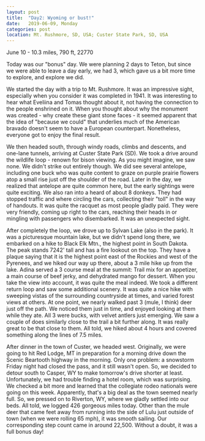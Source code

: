 ```yaml
---
layout: post
title:  "Day2: Wyoming or bust!"
date:   2019-06-09, Monday
categories: post
location: Mt. Rushmore, SD, USA; Custer State Park, SD, USA
--- 
```



June 10 - 10.3 miles, 790 ft, 22770

Today was our "bonus" day. We were planning 2 days to Teton, but since we were able to leave a day early, we had 3, which gave us a bit more time to explore, and explore we did.

We started the day with a trip to Mt. Rushmore. It was an impressive sight, especially when you consider it was completed in 1941. It was interesting to hear what Eveliina and Tomas thought about it, not having the connection to the people enshrined on it. When you thought about why the monument was created - why create these giant stone faces - it seemed apparent that the idea of "because we could" that underlies much of the American bravado doesn't seem to have a European counterpart.  Nonetheless, everyone got to enjoy the final result.

We then headed south, through windy roads, climbs and descents, and one-lane tunnels, arriving at Custer State Park (SD). We took a drive around the wildlife loop - renown for bison viewing. As you might imagine, we saw none. We didn't strike out entirely though. We did see several antelope, including one buck who was quite content to graze on purple prairie flowers atop a small rise just off the shoulder of the road. Later in the day, we realized that antelope are quite common here, but the early sightings were quite exciting. We also ran into a heard of about 8 donkeys. They had stopped traffic and where circling the cars, collecting their "toll" in the way of handouts. It was quite the racquet as most people gladly paid. They were very friendly, coming up right to the cars, reaching their heads in or mingling with passengers who disembarked. It was an unexpected sight.

After completely the loop, we drove up to Sylvan Lake (also in the park). It was a picturesque mountain lake, but we didn't spend long there, we embarked on a hike to Black Elk Mtn., the highest point in South Dakota. The peak stands 7242' tall and has a fire lookout on the top. They have a plaque saying that it is the highest point east of the Rockies and west of the Pyrenees, and we hiked our way up there, about a 3 mile hike up from the lake. Adina served a 3 course meal at the summit: Trail mix for an appetizer, a main course of beef jerky, and dehydrated mango for dessert. When you take the view into account, it was quite the meal indeed. We took a different return loop and saw some additional scenery. It was quite a nice hike with sweeping vistas of the surrounding countryside at times, and varied forest views at others. At one point, we nearly walked past 3 (mule, I think) deer just off the path. We noticed them just in time, and enjoyed looking at them while they ate. All 3 were bucks, with velvet antlers just emerging. We saw a couple of does similarly close to the trail a bit further along. It was really great to be that close to them. All told, we hiked about 4 hours and covered something along the lines of 7.5 miles.

After dinner in the town of Custer, we headed west. Originally, we were going to hit Red Lodge, MT in preparation for a morning drive down the Scenic Beartooth highway in the morning. Only one problem: a snowstorm Friday night had closed the pass, and it still wasn't open. So, we decided to detour south to Casper, WY to make tomorrow's drive shorter at least. Unfortunately, we had trouble finding a hotel room, which was surprising. We checked a bit more and learned that the collegiate rodeo nationals were going on this week. Apparently, that's a big deal as the town seemed nearly full. So, we pressed on to Riverton, WY, where we gladly settled into our beds. All told, we logged 426 gorgeous miles today. Other than the mule deer that came feet away from running into the side of Lulu just outside of town (when we were rolling 65 mph), it was smooth sailing. Our corresponding step count came in around 22,500. Without a doubt, it was a full bonus day!
